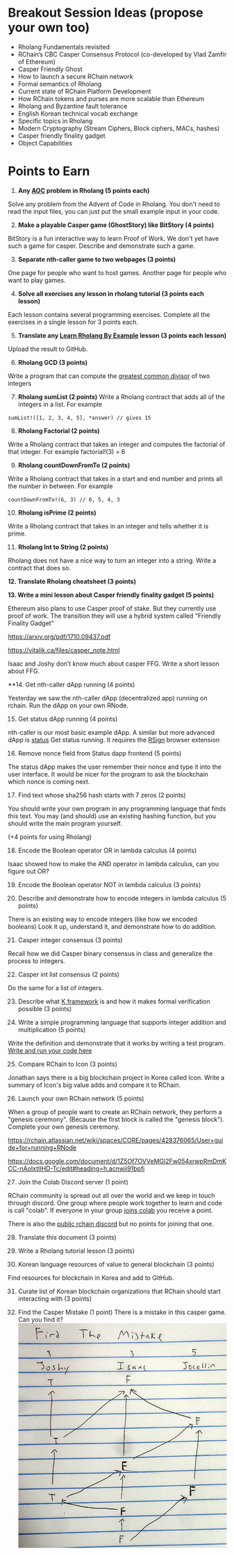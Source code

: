 # Breakout Session Ideas (propose your own too)

* Rholang Fundamentals revisited
* RChain’s CBC Casper Consensus Protocol (co-developed by Vlad Zamfir of Ethereum)
* Casper Friendly Ghost
* How to launch a secure RChain network
* Formal semantics of Rholang
* Current state of RChain Platform Development
* How RChain tokens and purses are more scalable than Ethereum
* Rholang and Byzantine fault tolerance
* English Korean technical vocab exchange
* Specific topics in Rholang
* Modern Cryptography (Stream Ciphers, Block ciphers, MACs, hashes)
* Casper friendly finality gadget
* Object Capabilities

# Points to Earn

1. **Any [AOC](https://adventofcode.com/) problem in Rholang (5 points each)**

Solve any problem from the Advent of Code in Rholang. You don't need to read the input files, you can  just put the small example input in your code.

2. **Make a playable Casper game (GhostStory) like BitStory (4 points)**

BitStory is a fun interactive way to learn Proof of Work. We don't yet have such a game for casper. Describe and demonstrate such a game.

3. **Separate nth-caller game to two webpages (3 points)**

One page for people who want to host games. Another page for people who want to play games.

4. **Solve all exercises any lesson in rholang tutorial (3 points each lesson)**

Each lesson contains several programming exercises. Complete all the exercises in a single lesson for 3 points each.

5. **Translate any [Learn Rholang By Example](https://github.com/JoshOrndorff/LearnRholangByExample) lesson (3 points each lesson)**

Upload the result to GitHub.

6. **Rholang GCD (3 points)**

Write a program that can compute the [greatest common divisor](https://en.wikipedia.org/wiki/Greatest_common_divisor) of two integers

7. **Rholang sumList (2 points)**
Write a Rholang contract that adds all of the integers in a list. For example

```
sumList!([1, 2, 3, 4, 5], *answer) // gives 15
```

8. **Rholang Factorial (2 points)**

Write a Rholang contract that takes an integer and computes the factorial of that integer. For example factorial!(3) = 6

9. **Rholang countDownFromTo (2 points)**

Write a Rholang contract that takes in a start and end number and prints all the number in between. For example

```
countDownFromTo!(6, 3) // 6, 5, 4, 3
```

10. **Rholang isPrime (2 points)**

Write a Rholang contract that takes in an integer and tells whether it is prime.

11. **Rholang Int to String (2 points)**

Rholang does not have a nice way to turn an integer into a string. Write a contract that does so.

**12. Translate Rholang cheatsheet (3 points)**

**13. Write a mini lesson about Casper friendly finality gadget (5 points)**

Ethereum also plans to use Casper proof of stake. But they currently use proof of work. The transition they will use a hybrid system called "Friendly Finality Gadget"

https://arxiv.org/pdf/1710.09437.pdf

https://vitalik.ca/files/casper_note.html

Isaac and Joshy don't know much about casper FFG. Write a short lesson about FFG.

**14. Get nth-caller dApp running (4 points)

Yesterday we saw the nth-caller dApp (decentralized app) running on rchain. Run the dApp on your own RNode.

15. Get status dApp running (4 points)

nth-caller is our most basic example dApp. A similar but more advanced dApp is [status](https://github.com/dckc/Rchain-Status) Get status running. It requires the [RSign](https://github.com/dckc/RSign) browser extension

16. Remove nonce field from Status dapp frontend (5 points)

The status dApp makes the user remember their nonce and type it into the user interface. It would be nicer for the program to ask the blockchain which nonce is coming next.

17. Find text whose sha256 hash starts with 7 zeros (2 points)

You should write your own program in any programming language that finds this text. You may (and should) use an existing hashing function, but you should write the main program yourself.

(+4 points for using Rholang)

18. Encode the Boolean operator OR in lambda calculus (4 points)

Isaac showed how to make the AND operator in lambda calculus, can you figure out OR?

19. Encode the Boolean operator NOT in lambda calculus (3 points)

20. Describe and demonstrate how to encode integers in lambda calculus (5 points)

There is an existing way to encode integers (like how we encoded booleans) Look it up, understand it, and demonstrate how to do addition.

21. Casper integer consensus (3 points)

Recall how we did Casper binary consensus in class and generalize the process to integers.

22. Casper int list consensus (2 points)

Do the same for a list of integers.

23. Describe what [K framework](http://www.kframework.org/index.php/Main_Page) is and how it makes formal verification possible (3 points)

24. Write a simple programming language that supports integer addition and multiplication (5 points)

Write the definition and demonstrate that it works by writing a test program. [Write and run your code here](http://www.kframework.org/tool/run/)

25. Compare RChain to Icon (3 points)

Jonathan says there is a big blockchain project in Korea called Icon. Write a summary of Icon's big value adds and compare it to RChain.

26. Launch your own RChain network (5 points)

When a group of people want to create an RChain network, they perform a "genesis ceremony". (Because the first block is called the "genesis block"). Complete your own genesis ceremony.

https://rchain.atlassian.net/wiki/spaces/CORE/pages/428376065/User+guide+for+running+RNode

https://docs.google.com/document/d/1Z5Of7OVVeMGl2Fw054xrwpRmDmKCC-nAoIxtIIHD-Tc/edit#heading=h.acnwii91bpfi

27. Join the Colab Discord server (1 point)

RChain community is spread out all over the world and we keep in touch through discord. One group where people work together to learn and code is call "colab". If everyone in your group [joins colab](https://discord.gg/2X7mDyR) you receive a point.

There is also the [public rchain discord]() but no points for joining that one.

28. Translate this document (3 points)

29. Write a Rholang tutorial lesson (3 points)

30. Korean language resources of value to general blockchain (3 points)

Find resources for blockchain in Korea and add to GitHub.

31. Curate list of Korean blockchain organizations that RChain should start interacting with (3 points)

32. Find the Casper Mistake (1 point)
There is a mistake in this casper game. Can you find it?
![Picture of casper game with mistake](casper1.png)
